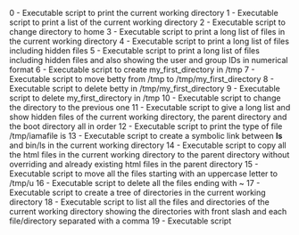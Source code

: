 0 - Executable script to print the current working directory
1 - Executable script to print a list of the current working directory
2 - Executable script to change directory to home
3 - Executable script to print a long list of files in the current working directory
4 - Executable script to print a long list of files including hidden files
5 - Executable script to print a long list of files including hidden files and also showing the user and group IDs in numerical format
6 - Executable script to create my_first_directory in /tmp
7 - Executable script to move betty from /tmp to /tmp/my_first_directory
8 - Executable script to delete betty in /tmp/my_first_directory
9 - Executable script to delete my_first_directory in /tmp
10 - Executable script to change the directory to the previous one
11 - Executable script to give a long list and show hidden files of the current working directory, the parent directory and the boot directory all in order
12 - Executable script to print the type of file /tmp/iamafile is
13 - Executable script to create a symbolic link between __ls__ and bin/ls in the current working directory
14 - Executable script to copy all the html files in the current working directory to the parent directory without overriding and already existing html files in the parent directory
15 - Executable script to move all the files starting with an uppercase letter to /tmp/u
16 - Executable script to delete all the files ending with ~
17 - Executable script to create a tree of directories in the current working directory
18 - Executable script to list all the files and directories of the current working directory showing the directories with front slash and each file/directory separated with a comma
19 - Executable script
